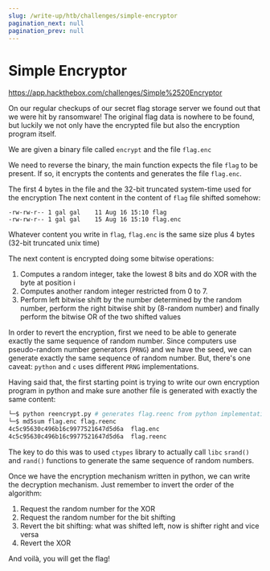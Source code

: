 ```yaml
---
slug: /write-up/htb/challenges/simple-encryptor
pagination_next: null
pagination_prev: null
---
```


# Simple Encryptor

https://app.hackthebox.com/challenges/Simple%2520Encryptor

On our regular checkups of our secret flag storage server we found out that we were hit by ransomware! The original flag data is nowhere to be found, but luckily we not only have the encrypted file but also the encryption program itself.

We are given a binary file called `encrypt` and the file `flag.enc`

We need to reverse the binary, the main function expects the file `flag` to be present. If so, it encrypts the contents and generates the file `flag.enc`.

The first 4 bytes in the file and the 32-bit truncated system-time used for the encryption
The next content in the content of `flag` file shifted somehow:

```shell
-rw-rw-r-- 1 gal gal    11 Aug 16 15:10 flag
-rw-rw-r-- 1 gal gal    15 Aug 16 15:10 flag.enc
```

Whatever content you write in `flag`, `flag.enc` is the same size plus 4 bytes (32-bit truncated unix time)

The next content is encrypted doing some bitwise operations:
1) Computes a random integer, take the lowest 8 bits and do XOR with the byte at position i
2) Computes another random integer restricted from 0 to 7.
3) Perform left bitwise shift by the number determined by the random number, perform the right bitwise shit by (8-random number) and finally perform the bitwise OR of the two shifted values

In order to revert the encryption, first we need to be able to generate exactly the same sequence of random number. Since computers use pseudo-random number generators (`PRNG`) and we have the seed, we can generate exactly the same sequence of random number. But, there's one caveat: `python` and `c` uses different `PRNG` implementations.

Having said that, the first starting point is trying to write our own encryption program in python and make sure another file is generated with exactly the same content:

```bash
└─$ python reencrypt.py # generates flag.reenc from python implementation
└─$ md5sum flag.enc flag.reenc 
4c5c95630c496b16c9977521647d5d6a  flag.enc
4c5c95630c496b16c9977521647d5d6a  flag.reenc
```

The key to do this was to used `ctypes` library to actually call `libc` `srand()` and `rand()` functions to generate the same sequence of random numbers.

Once we have the encryption mechanism written in python, we can write the decryption mechanism. Just remember to invert the order of the algorithm:
1) Request the random number for the XOR
2) Request the random number for the bit shifting
3) Revert the bit shifting: what was shifted left, now is shifter right and vice versa
4) Revert the XOR

And voilà, you will get the flag! 